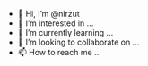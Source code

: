 - 👋 Hi, I’m @nirzut
- 👀 I’m interested in ...
- 🌱 I’m currently learning ...
- 💞️ I’m looking to collaborate on ...
- 📫 How to reach me ...

<!---
nirzut/nirzut is a ✨ special ✨ repository because its `README.md` (this file) appears on your GitHub profile.
You can click the Preview link to take a look at your changes.
--->
